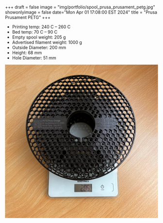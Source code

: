+++
draft = false
image = "img/portfolio/spool_prusa_prusament_petg.jpg"
showonlyimage = false
date="Mon Apr 01 17:08:00 EST 2024"
title = "Prusa Prusament PETG"
+++

* Printing temp: 240 C – 260 C
* Bed temp: 70 C – 90 C
* Empty spool weight: 205 g
* Advertised filament weight: 1000 g
* Outside Diameter: 200 mm
* Height: 68 mm
* Hole Diameter: 51 mm
<!--more-->

![image](/img/portfolio/spool_prusa_prusament_petg.jpg)

